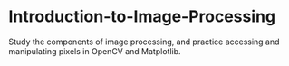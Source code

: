# Introduction-to-Image-Processing
Study the components of image processing, and practice accessing and manipulating pixels in OpenCV and Matplotlib.
